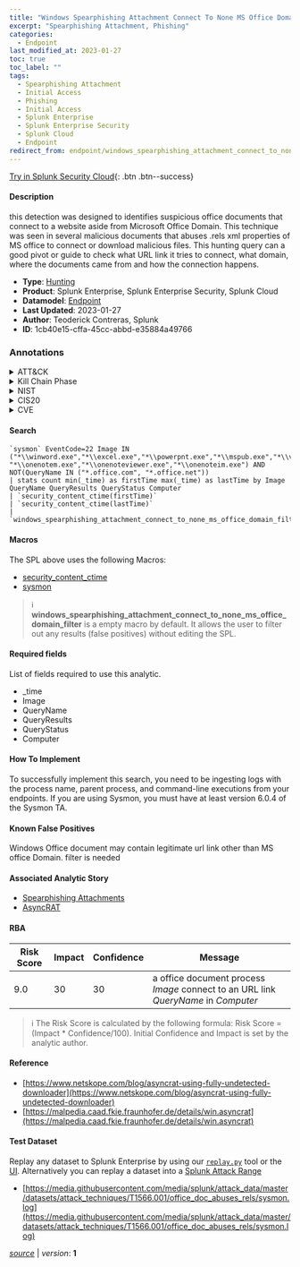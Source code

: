 ```yaml
---
title: "Windows Spearphishing Attachment Connect To None MS Office Domain"
excerpt: "Spearphishing Attachment, Phishing"
categories:
  - Endpoint
last_modified_at: 2023-01-27
toc: true
toc_label: ""
tags:
  - Spearphishing Attachment
  - Initial Access
  - Phishing
  - Initial Access
  - Splunk Enterprise
  - Splunk Enterprise Security
  - Splunk Cloud
  - Endpoint
redirect_from: endpoint/windows_spearphishing_attachment_connect_to_none_ms_office_domain/
---
```




[Try in Splunk Security Cloud](https://www.splunk.com/en_us/cyber-security.html){: .btn .btn--success}

#### Description

this detection was designed to identifies suspicious office documents that connect to a website aside from Microsoft Office Domain. This technique was seen in several malicious documents that abuses .rels xml properties of MS office to connect or download malicious files. This hunting query can a good pivot or guide to check what URL link it tries to connect, what domain, where the documents came from and how the connection happens.

- **Type**: [Hunting](https://github.com/splunk/security_content/wiki/Detection-Analytic-Types)
- **Product**: Splunk Enterprise, Splunk Enterprise Security, Splunk Cloud
- **Datamodel**: [Endpoint](https://docs.splunk.com/Documentation/CIM/latest/User/Endpoint)
- **Last Updated**: 2023-01-27
- **Author**: Teoderick Contreras, Splunk
- **ID**: 1cb40e15-cffa-45cc-abbd-e35884a49766

### Annotations
<details>
  <summary>ATT&CK</summary>

<div markdown="1">

#### [ATT&CK](https://attack.mitre.org/)

| ID          | Technique   | Tactic         |
| ----------- | ----------- |--------------- |
| [T1566.001](https://attack.mitre.org/techniques/T1566/001/) | Spearphishing Attachment | Initial Access |

| [T1566](https://attack.mitre.org/techniques/T1566/) | Phishing | Initial Access |

</div>
</details>


<details>
  <summary>Kill Chain Phase</summary>

<div markdown="1">

* Exploitation


</div>
</details>


<details>
  <summary>NIST</summary>

<div markdown="1">

* DE.CM



</div>
</details>

<details>
  <summary>CIS20</summary>

<div markdown="1">

* CIS 3
* CIS 5
* CIS 16



</div>
</details>

<details>
  <summary>CVE</summary>

<div markdown="1">


</div>
</details>


#### Search

```
`sysmon` EventCode=22 Image IN ("*\\winword.exe","*\\excel.exe","*\\powerpnt.exe","*\\mspub.exe","*\\visio.exe","*\\wordpad.exe","*\\wordview.exe","*\\onenote.exe", "*\\onenotem.exe","*\\onenoteviewer.exe","*\\onenoteim.exe") AND NOT(QueryName IN ("*.office.com", "*.office.net")) 
| stats count min(_time) as firstTime max(_time) as lastTime by Image QueryName QueryResults QueryStatus Computer 
| `security_content_ctime(firstTime)` 
| `security_content_ctime(lastTime)` 
| `windows_spearphishing_attachment_connect_to_none_ms_office_domain_filter`
```

#### Macros
The SPL above uses the following Macros:
* [security_content_ctime](https://github.com/splunk/security_content/blob/develop/macros/security_content_ctime.yml)
* [sysmon](https://github.com/splunk/security_content/blob/develop/macros/sysmon.yml)

> :information_source:
> **windows_spearphishing_attachment_connect_to_none_ms_office_domain_filter** is a empty macro by default. It allows the user to filter out any results (false positives) without editing the SPL.



#### Required fields
List of fields required to use this analytic.
* _time
* Image
* QueryName
* QueryResults
* QueryStatus
* Computer



#### How To Implement
To successfully implement this search, you need to be ingesting logs with the process name, parent process, and command-line executions from your endpoints. If you are using Sysmon, you must have at least version 6.0.4 of the Sysmon TA.
#### Known False Positives
Windows Office document may contain legitimate url link other than MS office Domain. filter is needed

#### Associated Analytic Story
* [Spearphishing Attachments](/stories/spearphishing_attachments)
* [AsyncRAT](/stories/asyncrat)




#### RBA

| Risk Score  | Impact      | Confidence   | Message      |
| ----------- | ----------- |--------------|--------------|
| 9.0 | 30 | 30 | a office document process $Image$ connect to an URL link $QueryName$ in $Computer$ |


> :information_source:
> The Risk Score is calculated by the following formula: Risk Score = (Impact * Confidence/100). Initial Confidence and Impact is set by the analytic author.


#### Reference

* [https://www.netskope.com/blog/asyncrat-using-fully-undetected-downloader](https://www.netskope.com/blog/asyncrat-using-fully-undetected-downloader)
* [https://malpedia.caad.fkie.fraunhofer.de/details/win.asyncrat](https://malpedia.caad.fkie.fraunhofer.de/details/win.asyncrat)



#### Test Dataset
Replay any dataset to Splunk Enterprise by using our [`replay.py`](https://github.com/splunk/attack_data#using-replaypy) tool or the [UI](https://github.com/splunk/attack_data#using-ui).
Alternatively you can replay a dataset into a [Splunk Attack Range](https://github.com/splunk/attack_range#replay-dumps-into-attack-range-splunk-server)

* [https://media.githubusercontent.com/media/splunk/attack_data/master/datasets/attack_techniques/T1566.001/office_doc_abuses_rels/sysmon.log](https://media.githubusercontent.com/media/splunk/attack_data/master/datasets/attack_techniques/T1566.001/office_doc_abuses_rels/sysmon.log)



[*source*](https://github.com/splunk/security_content/tree/develop/detections/endpoint/windows_spearphishing_attachment_connect_to_none_ms_office_domain.yml) \| *version*: **1**